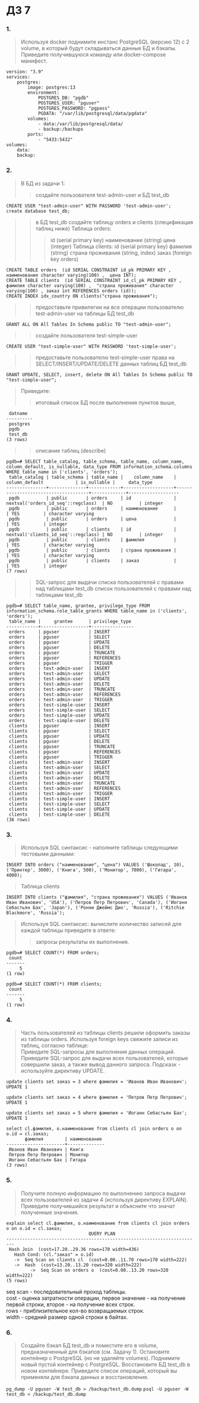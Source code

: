 # ДЗ 7  
### 1.  
> Используя docker поднимите инстанс PostgreSQL (версию 12) c 2 volume, в который будут складываться данные БД и бэкапы.  
> Приведите получившуюся команду или docker-compose манифест.  

```
version: "3.9"
services: 
    postgres:
        image: postgres:13
        environment:
            POSTGRES_DB: "pgdb"
            POSTGRES_USER: "pguser"
            POSTGRES_PASSWORD: "pgpass"
            PGDATA: "/var/lib/postgresql/data/pgdata"
        volumes:
            - data:/var/lib/postgresql/data/
            - backup:/backups
        ports:
            - "5433:5432"
volumes:
    data:
    backup:
```  

### 2.  
> В БД из задачи 1:  
>> создайте пользователя test-admin-user и БД test_db  

``` CREATE USER "test-admin-user" WITH PASSWORD 'test-admin-user'; ```  
``` create database test_db; ```  
>> в БД test_db создайте таблицу orders и clients (спeцификация таблиц ниже)
>> Таблица orders:
>>> id (serial primary key)
>>> наименование (string)
>>> цена (integer)
>> Таблица clients:
>>> id (serial primary key)
>>> фамилия (string)
>>> страна проживания (string, index)
>>> заказ (foreign key orders)

``` CREATE TABLE orders  (id SERIAL CONSTRAINT id_pk PRIMARY KEY ,  наименование character varying(100) ,  цена INT); ```  
``` CREATE TABLE clients  (id SERIAL CONSTRAINT id_cl_pk PRIMARY KEY ,  фамилия character varying(100) ,  "страна проживания" character varying(100) , заказ int REFERENCES orders (id)); ```  
``` CREATE INDEX idx_country ON clients("страна проживания"); ```  
>> предоставьте привилегии на все операции пользователю test-admin-user на таблицы БД test_db

``` GRANT ALL ON All Tables In Schema public TO "test-admin-user"; ```  
>> создайте пользователя test-simple-user

``` CREATE USER "test-simple-user" WITH PASSWORD 'test-simple-user'; ```  
>> предоставьте пользователю test-simple-user права на SELECT/INSERT/UPDATE/DELETE данных таблиц БД test_db

``` GRANT UPDATE, SELECT, insert, delete ON All Tables In Schema public TO "test-simple-user"; ```  
> Приведите:
>> итоговый список БД после выполнения пунктов выше,  

``` pgdb=# SELECT datname FROM pg_database WHERE datistemplate = false;
 datname  
----------
 postgres
 pgdb
 test_db
(3 rows)
```  
>> описание таблиц (describe)  

```
pgdb=# SELECT table_catalog, table_schema, table_name, column_name, column_default, is_nullable, data_type FROM information_schema.columns WHERE table_name in ('clients', 'orders');
 table_catalog | table_schema | table_name |    column_name    |           column_default            | is_nullable |     data_type     
---------------+--------------+------------+-------------------+-------------------------------------+-------------+-------------------
 pgdb          | public       | orders     | id                | nextval('orders_id_seq'::regclass)  | NO          | integer
 pgdb          | public       | orders     | наименование      |                                     | YES         | character varying
 pgdb          | public       | orders     | цена              |                                     | YES         | integer
 pgdb          | public       | clients    | id                | nextval('clients_id_seq'::regclass) | NO          | integer
 pgdb          | public       | clients    | фамилия           |                                     | YES         | character varying
 pgdb          | public       | clients    | страна проживания |                                     | YES         | character varying
 pgdb          | public       | clients    | заказ             |                                     | YES         | integer
(7 rows)
```  
>> SQL-запрос для выдачи списка пользователей с правами над таблицами test_db
>> список пользователей с правами над таблицами test_db  

```
pgdb=# SELECT table_name, grantee, privilege_type FROM information_schema.role_table_grants WHERE table_name in ('clients', 'orders');
 table_name |     grantee      | privilege_type 
------------+------------------+----------------
 orders     | pguser           | INSERT
 orders     | pguser           | SELECT
 orders     | pguser           | UPDATE
 orders     | pguser           | DELETE
 orders     | pguser           | TRUNCATE
 orders     | pguser           | REFERENCES
 orders     | pguser           | TRIGGER
 orders     | test-admin-user  | INSERT
 orders     | test-admin-user  | SELECT
 orders     | test-admin-user  | UPDATE
 orders     | test-admin-user  | DELETE
 orders     | test-admin-user  | TRUNCATE
 orders     | test-admin-user  | REFERENCES
 orders     | test-admin-user  | TRIGGER
 orders     | test-simple-user | INSERT
 orders     | test-simple-user | SELECT
 orders     | test-simple-user | UPDATE
 orders     | test-simple-user | DELETE
 clients    | pguser           | INSERT
 clients    | pguser           | SELECT
 clients    | pguser           | UPDATE
 clients    | pguser           | DELETE
 clients    | pguser           | TRUNCATE
 clients    | pguser           | REFERENCES
 clients    | pguser           | TRIGGER
 clients    | test-admin-user  | INSERT
 clients    | test-admin-user  | SELECT
 clients    | test-admin-user  | UPDATE
 clients    | test-admin-user  | DELETE
 clients    | test-admin-user  | TRUNCATE
 clients    | test-admin-user  | REFERENCES
 clients    | test-admin-user  | TRIGGER
 clients    | test-simple-user | INSERT
 clients    | test-simple-user | SELECT
 clients    | test-simple-user | UPDATE
 clients    | test-simple-user | DELETE
(36 rows)
```  

### 3.  
> Используя SQL синтаксис - наполните таблицы следующими тестовыми данными:  

``` INSERT INTO orders ("наименование", "цена") VALUES ('Шоколад', 10), ('Принтер', 3000), ('Книга', 500), ('Монитор', 7000), ('Гитара', 4000); ```  
> Таблица clients  

``` INSERT INTO clients ("фамилия", "страна проживания") VALUES ('Иванов Иван Иванович', 'USA'), ('Петров Петр Петрович', 'Canada'), ('Иоганн Себастьян Бах', 'Japan'), ('Ронни Джеймс Дио', 'Russia'), ('Ritchie Blackmore', 'Russia'); ```  

> Используя SQL синтаксис:
> вычислите количество записей для каждой таблицы
> приведите в ответе:
>> запросы
>> результаты их выполнения.

```
pgdb=# SELECT COUNT(*) FROM orders;
 count 
-------
     5
(1 row)

```  
```
pgdb=# SELECT COUNT(*) FROM clients;
 count 
-------
     5
(1 row)
```  

### 4.  
> Часть пользователей из таблицы clients решили оформить заказы из таблицы orders.
> Используя foreign keys свяжите записи из таблиц, согласно таблице:  
> Приведите SQL-запросы для выполнения данных операций.
> Приведите SQL-запрос для выдачи всех пользователей, которые совершили заказ, а также вывод данного запроса.
> Подсказк - используйте директиву UPDATE.  

``` 
update clients set заказ = 3 where фамилия = 'Иванов Иван Иванович'; 
UPDATE 1
```  
``` 
update clients set заказ = 4 where фамилия = 'Петров Петр Петрович'; 
UPDATE 1
```  
``` 
update clients set заказ = 5 where фамилия = 'Иоганн Себастьян Бах'; 
UPDATE 1
```  
```
select cl.фамилия, o.наименование from clients cl join orders o on o.id = cl.заказ;
       фамилия        | наименование 
----------------------+--------------
 Иванов Иван Иванович | Книга
 Петров Петр Петрович | Монитор
 Иоганн Себастьян Бах | Гитара
(3 rows)
```

### 5.  
> Получите полную информацию по выполнению запроса выдачи всех пользователей из задачи 4 (используя директиву EXPLAIN).
> Приведите получившийся результат и объясните что значат полученные значения.  

```
explain select cl.фамилия, o.наименование from clients cl join orders o on o.id = cl.заказ;
                               QUERY PLAN                                
-------------------------------------------------------------------------
 Hash Join  (cost=17.20..29.36 rows=170 width=436)
   Hash Cond: (cl."заказ" = o.id)
   ->  Seq Scan on clients cl  (cost=0.00..11.70 rows=170 width=222)
   ->  Hash  (cost=13.20..13.20 rows=320 width=222)
         ->  Seq Scan on orders o  (cost=0.00..13.20 rows=320 width=222)
(5 rows)
```  
seq scan - последовательный проход таблицы.  
cost - оценка затратности операции, первое значение - на получение первой строки, второе - на получение всех строк.  
rows - приблизительное кол-во возвращаемых строк.  
width - средний размер одной строки в байтах.  

### 6.  
> Создайте бэкап БД test_db и поместите его в volume, предназначенный для бэкапов (см. Задачу 1).
> Остановите контейнер с PostgreSQL (но не удаляйте volumes).
> Поднимите новый пустой контейнер с PostgreSQL.
> Восстановите БД test_db в новом контейнере.
> Приведите список операций, который вы применяли для бэкапа данных и восстановления.  

``` pg_dump -U pguser -W test_db > /backup/test_db.dump ```
``` psql -U pguser -W test_db < /backup/test_db.dump ```
